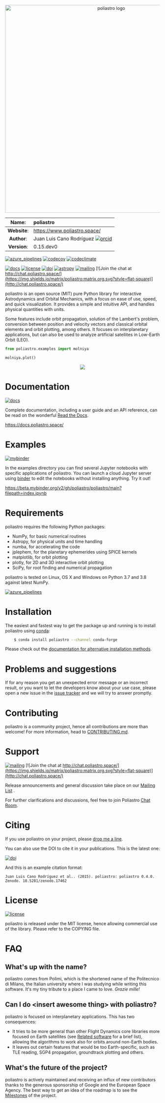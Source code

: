 <p align="center">
    <a href="http://www.poliastro.space/"><image src="https://www.poliastro.space/images/logo_text.png" alt="poliastro logo" width="675px"></a>
</p>

Name:         | poliastro
:------------:|:--------------
**Website**:  | <https://www.poliastro.space/>
**Author**:   | Juan Luis Cano Rodríguez [![orcid](https://img.shields.io/badge/id-0000--0002--2187--161X-a6ce39.svg)](http://orcid.org/0000-0002-2187-161X)
**Version**:  | 0.15.dev0

[![azure_pipelines](https://dev.azure.com/poliastro/poliastro/_apis/build/status/poliastro.poliastro?branchName=main)](https://dev.azure.com/poliastro/poliastro/_build/latest?definitionId=1&branchName=main)
[![codecov](https://img.shields.io/codecov/c/github/poliastro/poliastro.svg?style=flat-square)](https://codecov.io/github/poliastro/poliastro?branch=master)
[![codeclimate](https://api.codeclimate.com/v1/badges/fd2aa5bf8c4b7984d11b/maintainability)](https://codeclimate.com/github/poliastro/poliastro/maintainability)

[![docs](https://img.shields.io/badge/docs-latest-brightgreen.svg?style=flat-square)](https://docs.poliastro.space/en/latest/?badge=latest)
[![license](https://img.shields.io/badge/license-MIT-blue.svg?style=flat-square)](https://github.com/poliastro/poliastro/raw/main/COPYING)
[![doi](https://zenodo.org/badge/11178845.svg?style=flat-square)](https://zenodo.org/badge/latestdoi/11178845)
[![astropy](http://img.shields.io/badge/powered%20by-AstroPy-orange.svg?style=flat-square)](http://www.astropy.org/)
[![mailing](https://img.shields.io/badge/mailing%20list-groups.io-8cbcd1.svg?style=flat-square)](https://groups.io/g/poliastro-dev)
[![Join the chat at http://chat.poliastro.space/](https://img.shields.io/matrix/poliastro:matrix.org.svg?style=flat-square)](http://chat.poliastro.space/)

poliastro is an open source (MIT) pure Python library
for interactive Astrodynamics and Orbital Mechanics,
with a focus on ease of use, speed, and quick visualization.
It provides a simple and intuitive API,
and handles physical quantities with units.

Some features include
orbit propagation, solution of the Lambert\'s problem,
conversion between position and velocity vectors and classical orbital elements
and orbit plotting, among others.
It focuses on interplanetary applications,
but can also be used to analyze artificial satellites in Low-Earth Orbit (LEO).

```python
from poliastro.examples import molniya

molniya.plot()
```
<p align="center">
    <image src="https://github.com/poliastro/poliastro/raw/main/docs/source/examples/molniya.png">
</p>

# Documentation

[![docs](https://img.shields.io/badge/docs-latest-brightgreen.svg?style=flat-square)](https://docs.poliastro.space/en/latest/?badge=latest)

Complete documentation, including a user guide and an API reference, can
be read on the wonderful [Read the Docs](https://readthedocs.org/).

<https://docs.poliastro.space/>

# Examples

[![mybinder](https://img.shields.io/badge/launch-binder-e66581.svg?style=flat-square)](https://beta.mybinder.org/v2/gh/poliastro/poliastro/main?filepath=index.ipynb)

In the examples directory you can find several Jupyter notebooks with
specific applications of poliastro. You can launch a cloud Jupyter
server using [binder](https://beta.mybinder.org/) to edit the notebooks
without installing anything. Try it out!

<https://beta.mybinder.org/v2/gh/poliastro/poliastro/main?filepath=index.ipynb>

# Requirements

poliastro requires the following Python packages:

- NumPy, for basic numerical routines
- Astropy, for physical units and time handling
- numba, for accelerating the code
- jplephem, for the planetary ephemerides using SPICE kernels
- matplotlib, for orbit plotting
- plotly, for 2D and 3D interactive orbit plotting
- SciPy, for root finding and numerical propagation

poliastro is tested on Linux, OS X and Windows on Python 3.7 and 3.8
against latest NumPy.

[![azure_pipelines](https://dev.azure.com/poliastro/poliastro/_apis/build/status/poliastro.poliastro?branchName=main)](https://dev.azure.com/poliastro/poliastro/_build/latest?definitionId=1&branchName=main)

# Installation

The easiest and fastest way to get the package up and running is to
install poliastro using [conda](http://conda.io):

```bash
    $ conda install poliastro --channel conda-forge
```
Please check out the [documentation for alternative installation
methods](https://docs.poliastro.space/en/latest/getting_started.html#alternative-installation-methods).

# Problems and suggestions

If for any reason you get an unexpected error message or an incorrect
result, or you want to let the developers know about your use case,
please open a new issue in the [issue
tracker](https://github.com/poliastro/poliastro/issues) and we will try
to answer promptly.

# Contributing

poliastro is a community project, hence all contributions are more than
welcome! For more information, head to
[CONTRIBUTING.md](https://github.com/poliastro/poliastro/blob/master/CONTRIBUTING.md).

# Support

[![mailing](https://img.shields.io/badge/mailing%20list-groups.io-8cbcd1.svg?style=flat-square)](https://groups.io/g/poliastro-dev)
[![Join the chat at http://chat.poliastro.space/](https://img.shields.io/matrix/poliastro:matrix.org.svg?style=flat-square)](http://chat.poliastro.space/)

Release announcements and general discussion take place on our [Mailing
List](https://groups.io/g/poliastro-dev) .

For further clarifications and discussions, feel free to join Poliastro
[Chat Room](http://chat.poliastro.space/).

# Citing

If you use poliastro on your project, please [drop me a
line](mailto:hello@juanlu.space).

You can also use the DOI to cite it in your publications. This is the
latest one:

[![doi](https://zenodo.org/badge/11178845.svg?style=flat-square)](https://zenodo.org/badge/latestdoi/11178845)

And this is an example citation format:

    Juan Luis Cano Rodríguez et al.. (2015). poliastro: poliastro 0.4.0. Zenodo. 10.5281/zenodo.17462

# License

[![license](https://img.shields.io/badge/license-MIT-blue.svg?style=flat-square)](https://github.com/poliastro/poliastro/raw/main/COPYING)

poliastro is released under the MIT license, hence allowing commercial
use of the library. Please refer to the COPYING file.

# FAQ

## What\'s up with the name?

poliastro comes from Polimi, which is the shortened name of the
Politecnico di Milano, the Italian university where I was studying while
writing this software. It\'s my tiny tribute to a place I came to love.
*Grazie mille!*

## Can I do \<insert awesome thing\> with poliastro?

poliastro is focused on interplanetary applications. This has two
consequences:

- It tries to be more general than other Flight Dynamics core
  libraries more focused on Earth satellites (see [Related
  software](https://docs.poliastro.space/en/latest/about.html#related-software)
  for a brief list), allowing the algorithms to work also for orbits
  around non-Earth bodies.
- It leaves out certain features that would be too Earth-specific,
  such as TLE reading, SGP4 propagation, groundtrack plotting and
  others.

## What\'s the future of the project?

poliastro is actively maintained and receiving an influx of new
contributors thanks to the generous sponsorship of Google and the
European Space Agency. The best way to get an idea of the roadmap is to
see the [Milestones](https://github.com/poliastro/poliastro/milestones)
of the project.
